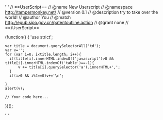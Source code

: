'''
// ==UserScript==
// @name         New Userscript
// @namespace    http://tampermonkey.net/
// @version      0.1
// @description  try to take over the world!
// @author       You
// @match        http://epub.sipo.gov.cn/patentoutline.action
// @grant        none
// ==/UserScript==

(function() {
    'use strict';

    var title = document.querySelectorAll('td');
    var v='';
    for (var i=0; i<title.length; i++){
      if(title[i].innerHTML.indexOf('javascript')>0 && title[i].innerHTML.indexOf('table')==-1){
          v += title[i].querySelector('a').innerHTML+',';
      }
      if(i>0 && i%4==0)v+='\n';

    }
    alert(v);

    // Your code here...
})();

'''
